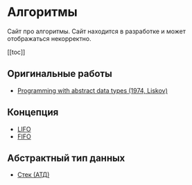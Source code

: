 # Алгоритмы

Сайт про алгоритмы. Сайт находится в разработке и может отображаться некорректно.

[[toc]]

## Оригинальные работы

* [Programming with abstract data types (1974, Liskov)](20221017223629.md)

## Концепция

* [LIFO](20221022204419.md)
* [FIFO](20221022214248.md)

## Абстрактный тип данных

* [Стек (АТД)](20221022205412.md)

